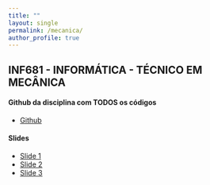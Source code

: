 ```yaml
---
title: ""
layout: single
permalink: /mecanica/
author_profile: true
---
```

<link rel="stylesheet" href="{{ '/assets/css/custom.css' | relative_url }}">


## INF681 - INFORMÁTICA  - TÉCNICO EM MECÂNICA

#### Github da disciplina com TODOS os códigos
 
 - <span class="education-title">[Github](https://github.com/josedihego/programacaoC)</span> 
   

#### Slides
 - <span class="education-title">[Slide 1](https://drive.google.com/file/d/1cOWT44qipoq3YT8oqfsDs2sr3eXth-FD/view?usp=share_link)</span> 
 - <span class="education-title">[Slide 2](https://drive.google.com/file/d/1rqHP3qPnmN8TvVARd8t3yJzfvXsJty50/view?usp=share_link)</span> 
 - <span class="education-title">[Slide 3](https://drive.google.com/file/d/1hbQZSz-7JMMqqJDFdA7eyjHa1ANiPa8d/view?usp=share_link)</span> 